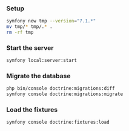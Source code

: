 ### Setup

```sh
symfony new tmp --version="7.1.*"
mv tmp/* tmp/.* .
rm -rf tmp
```

### Start the server

```sh
symfony local:server:start
```

### Migrate the database

```sh
php bin/console doctrine:migrations:diff
symfony console doctrine:migrations:migrate
```

### Load the fixtures

```sh
symfony console doctrine:fixtures:load
```
